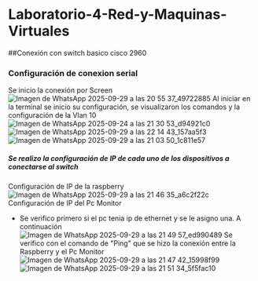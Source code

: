 # Laboratorio-4-Red-y-Maquinas-Virtuales
##Conexión con switch basico cisco 2960
### Configuración de conexion serial
Se inicio la conexión por Screen</bir>
![Imagen de WhatsApp 2025-09-29 a las 20 55 37_49722885](https://github.com/user-attachments/assets/d92a2456-2851-4a05-942a-3316a7f0e826)
Al iniciar en la terminal se inicio su configuración, se visualizaron los comandos y la configuración de la Vlan 10</bir>
![Imagen de WhatsApp 2025-09-24 a las 21 30 53_d94921c0](https://github.com/user-attachments/assets/67bcdf97-4707-4f7a-a341-1141b23546f0)
![Imagen de WhatsApp 2025-09-29 a las 22 14 43_157aa5f3](https://github.com/user-attachments/assets/4b4b3348-6a87-44d6-bc8d-9c0295e5bf9f)
![Imagen de WhatsApp 2025-09-29 a las 21 03 50_1c811e57](https://github.com/user-attachments/assets/b9d478a6-7781-48a0-bca2-c250e994c713)
##### Se realizo la configuración de IP de cada uno de los dispositivos a conectarse al switch</bir>
Configuración de IP de la raspberry</bir>
![Imagen de WhatsApp 2025-09-29 a las 21 46 35_a6c2f22c](https://github.com/user-attachments/assets/aa501afd-fc58-429a-b26c-40d29829cbd8)
Configuración de IP del Pc Monitor
+ Se verifico primero si el pc tenia ip de ethernet y se le asigno una. A continuación</bir>
![Imagen de WhatsApp 2025-09-29 a las 21 49 57_ed990489](https://github.com/user-attachments/assets/11c8de8d-8f85-41df-9337-a0a024cfd370)
Se verifico con el comando de "Ping" que se hizo la conexión entre la Raspberry y el Pc Monitor</bir>
![Imagen de WhatsApp 2025-09-29 a las 21 47 42_15998f99](https://github.com/user-attachments/assets/0845f2d1-9fc2-47e1-b057-5a844821b997)
![Imagen de WhatsApp 2025-09-29 a las 21 51 34_5f5fac10](https://github.com/user-attachments/assets/da95e5c8-aebc-4071-b520-0c46ca91bd8e)

